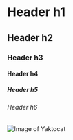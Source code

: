 # Header h1
## Header h2
### Header h3
#### Header h4
##### Header h5
###### Header h6
![Image of Yaktocat](https://octodex.github.com/images/yaktocat.png)
